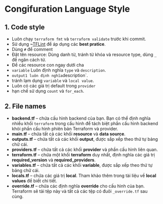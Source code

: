 # Congifuration Language Style

## 1. Code style

- Luôn chạy `terraform fmt` và `terraform validate` trước khi commit.
- Sử dụng ~[TFLint](https://github.com/terraform-linters/tflint) để áp dụng các **best pratice**.
- Dùng `#` để comment
- Đặt tên resource: Dùng danh từ, tránh từ khóa và resource type, dùng `_` để ngăn cách từ.
- Để các resource con ngay dưới cha
- `variable` Luôn định nghĩa `type` và `description`.
- `output1 luôn định nghĩa`description`.
- tránh lạm dụng `variable` và `local value`.
- Luôn có các giá trị default trong `provider`
- hạn chế sử dụng `count` và `for_each`.

## 2. File names

- **backend.tf** – chứa cấu hình backend của bạn. Bạn có thể định nghĩa nhiều khối `terraform` trong cấu hình để tách biệt phần cấu hình backend khỏi phần cấu hình phiên bản Terraform và provider.
- **main.tf** – chứa tất cả các khối **resource** và **data source**.
- **outputs.tf** – chứa tất cả các khối **output**, được sắp xếp theo thứ tự bảng chữ cái.
- **providers.tf** – chứa tất cả các khối **provider** và phần cấu hình liên quan.
- **terraform.tf** – chứa một khối **terraform** duy nhất, định nghĩa các giá trị **required_version** và **required_providers**.
- **variables.tf** – chứa tất cả các khối **variable**, được sắp xếp theo thứ tự bảng chữ cái.
- **locals.tf** – chứa các giá trị **local**. Tham khảo thêm trong tài liệu về **local values** để biết chi tiết.
- **override.tf** – chứa các định nghĩa **override** cho cấu hình của bạn. Terraform sẽ tải tệp này và tất cả các tệp có đuôi `_override.tf` sau cùng.

